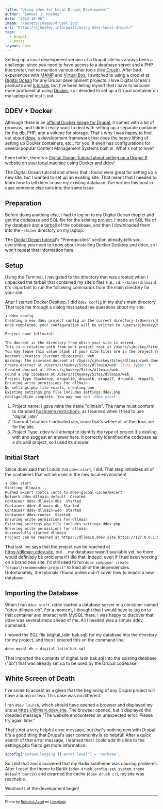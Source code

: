 ```yaml
---
title: "Using ddev for Local Drupal Development"
author: "Samuel J. Huskey"
date: "2022-10-06"
image: "/assets/images/drupal.jpg"
url: "https://sjhuskey.info/posts/using-ddev-local-drupal/"
tags:
  - Drupal
  - posts
layout: base
---
```


Setting up a local development version of a Drupal site has always been a challenge, since you need to have access to a database server and a PHP interpreter, not to mention various other tools (like [Drush](https://www.drush.org/)). After bad experiences with [MAMP](https://www.mamp.info/en/windows/) and [Virtual Box](https://www.virtualbox.org/), I switched to using a droplet at [Digital Ocean](https://www.digitalocean.com/) for any Drupal development projects. I love Digital Ocean's products and [tutorials](https://www.digitalocean.com/community/tutorials), but I've been telling myself that I have to become more proficient at using [Docker](https://www.docker.com/), so I decided to set up a Drupal container on my laptop and test it out.

## DDEV + Docker

Although there is an [official Docker image for Drupal](https://hub.docker.com/_/drupal/), it comes with a lot of provisos, and I didn't really want to deal with setting up a separate container for the db, PHP, and a volume for storage. That's why I was happy to find out about [ddev](https://ddev.com/), a development framework that does the heavy lifting of setting up Docker containers, etc., for you. It even has configurations for several popular Content Management Systems built in. What's not to love?

Even better, there's a [Digital Ocean Tutorial about setting up a Drupal 9 website on your local machine using Docker and ddev](https://www.digitalocean.com/community/tutorials/how-to-develop-a-drupal-9-website-on-your-local-machine-using-docker-and-ddev)!

The Digital Ocean tutorial and others that I found were great for setting up a new site, but I wanted to set up an existing site. That meant that I needed to learn how to tell ddev to use my existing database. I've written this post in case someone else runs into the same issue.

## Preparation

Before doing anything else, I had to log on to my Digital Ocean droplet and get the codebase and SQL file for the existing project. I made an SQL file of my database and a [tarball](https://www.howtogeek.com/362203/what-is-a-tar.gz-file-and-how-do-i-open-it/) of the codebase, and then I downloaded them into the `~/Sites` directory on my laptop.

The [Digital Ocean tutorial](https://www.digitalocean.com/community/tutorials/how-to-develop-a-drupal-9-website-on-your-local-machine-using-docker-and-ddev)'s "Prerequisites" section already tells you everything you need to know about installing Docker Desktop and ddev, so I won't repeat that information here.

## Setup

Using the Terminal, I navigated to the directory that was created when I unpacked the tarball that contained my site's files (i.e., `cd ~/Sites/dllmain`). It's important to run the following commands from the main directory for your site.

After I started Docker Desktop, I did `ddev config` in my site's main directory. That took me through a dialog that asked me questions about my site:

```bash
❯ ddev config
Creating a new ddev project config in the current directory (/Users/sjhuskey/Sites/dllmain)
Once completed, your configuration will be written to /Users/sjhuskey/Sites/dllmain/.ddev/config.yaml

Project name (dllmain):

The docroot is the directory from which your site is served.
This is a relative path from your project root at /Users/sjhuskey/Sites/dllmain
You may leave this value blank if your site files are in the project root
Docroot Location (current directory): web
Warning: the provided docroot at /Users/sjhuskey/Sites/dllmain/web does not currently exist.
Create docroot at /Users/sjhuskey/Sites/dllmain/web? [Y/n] (yes): Y
Created docroot at /Users/sjhuskey/Sites/dllmain/web.
Found a php codebase at /Users/sjhuskey/Sites/dllmain/web.
Project Type [backdrop, drupal10, drupal6, drupal7, drupal8, drupal9, laravel, magento, magento2, php, shopware6, typo3, wordpress] (php): drupal9
Ensuring write permissions for dllmain
No settings.php file exists, creating one
Existing settings.php file includes settings.ddev.php
Configuration complete. You may now run 'ddev start'.
```

1. Project name: I gave mine the name "dllmain". The name must conform to standard [hostname restrictions](https://en.wikipedia.org/wiki/Hostname#Restrictions_on_valid_hostnames), as I learned when I tried to use "digital_latin".
2. Docroot Location: I indicated `web`, since that's where all of the docs are for the site.
3. Project Type: ddev will attempt to identify the type of project it's dealing with and suggest an answer here. It correctly identified the codebase as a drupal9 project, so I used its answer.

## Initial Start

Since ddev said that I could run `ddev start`, I did. That step initializes all of the containers that will be used in the new local environment.

```bash
❯ ddev start
Starting dllmain...
Pushed mkcert rootca certs to ddev-global-cache/mkcert
Network ddev-dllmain_default  Created
Container ddev-dllmain-dba  Started
Container ddev-dllmain-db  Started
Container ddev-dllmain-web  Started
Container ddev-router  Started
Ensuring write permissions for dllmain
Existing settings.php file includes settings.ddev.php
Ensuring write permissions for dllmain
Successfully started dllmain
Project can be reached at https://dllmain.ddev.site https://127.0.0.1:56094
```

That last line says that the project can be reached at https://dllmain.ddev.site, but … my database wasn't available yet, so there would definitely be problems if I did that. Indeed, even if I had been working on a brand new site, I'd still need to run `ddev composer create "drupal/recommended-project"` to load all of the dependencies. Unfortunately, the tutorials I found online didn't cover how to import a new database.

## Importing the Database

When I ran `ddev start`, ddev started a database server in a container named "ddev-dllmain-db". For a moment, I thought that I would have to log on to that container and interact with MySQL there. I was happy to discover that ddev was several steps ahead of me. All I needed was a simple ddev command.

I moved the SQL file (digital_latin.bak.sql) for my database into the directory for my project, and then I entered this on the command line:

```bash
ddev mysql db < digital_latin.bak.sql
```

That imported the contents of digital_latin.bak.sql into the existing database ("db") that was already set up to be used by the Drupal codebase!

## White Screen of Death

I've come to accept as a given that the beginning of any Drupal project will have a bump or two. This case was no different.

I ran `ddev launch`, which should have opened a browser and displayed my site at https://dllmain.ddev.site. The browser opened, but it displayed the dreaded message "The website encountered an unexpected error. Please try again later."

That's not a very helpful error message, but that's nothing new with Drupal. It's a good thing that Drupal's user community is so helpful! After a quick search of that error message, I learned that I could add this line to the settings.php file to get more information:

```php
$config['system.logging']['error_level'] = 'verbose';
```

So I did that and discovered that my Radix subtheme was causing problems. After I reset the theme to Bartik (`ddev drush config-set system.theme default bartik`) and clearned the cache (`ddev drush cr`), my site was reachable.

Woohoo! Let the development begin!

<hr />
<span style="font-size:smaller">Photo by <a href="https://unsplash.com/es/@rubaitulazad?utm_source=unsplash&utm_medium=referral&utm_content=creditCopyText">Rubaitul Azad</a> on <a href="https://unsplash.com/s/photos/drupal?utm_source=unsplash&utm_medium=referral&utm_content=creditCopyText">Unsplash</a></span>
